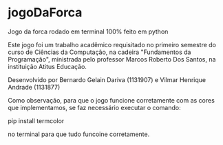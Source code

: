 # jogoDaForca
Jogo da forca rodado em terminal 100% feito em python

Este jogo foi um trabalho acadêmico requisitado no primeiro semestre do curso de Ciências da Computação, na cadeira "Fundamentos da Programação", ministrada pelo professor Marcos Roberto Dos Santos, na instituição Atitus Educação.

Desenvolvido por Bernardo Gelain Dariva (1131907) e Vilmar Henrique Andrade (1131877)

Como observação, para que o jogo funcione corretamente com as cores que implementamos, se faz necessário executar o comando:

pip install termcolor

no terminal para que tudo funcoine corretamente.
